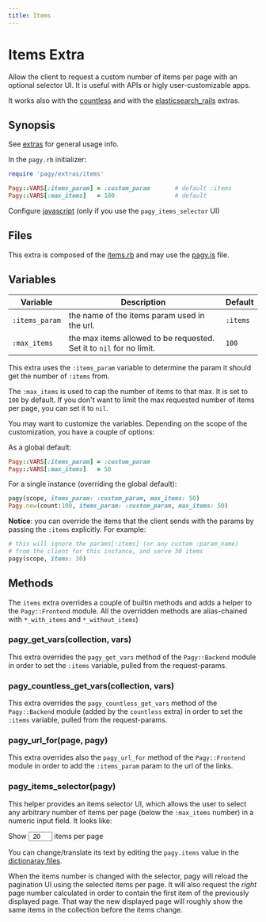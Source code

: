 ```yaml
---
title: Items
---
```

# Items Extra

Allow the client to request a custom number of items per page with an optional selector UI. It is useful with APIs or higly user-customizable apps.

It works also with the [countless](countless.md) and with the [elasticsearch_rails](elasticsearch_rails.md) extras.

## Synopsis

See [extras](../extras.md) for general usage info.

In the `pagy.rb` initializer:

```ruby
require 'pagy/extras/items'

Pagy::VARS[:items_param] = :custom_param       # default :items
Pagy::VARS[:max_items]   = 100                 # default
```

Configure [javascript](../extras.md#javascript) (only if you use the `pagy_items_selector` UI)

## Files

This extra is composed of the [items.rb](https://github.com/ddnexus/pagy/blob/master/lib/pagy/extras/items.rb) and may use the [pagy.js](https://github.com/ddnexus/pagy/blob/master/lib/javascripts/pagy.js) file.

## Variables

| Variable       | Description                                                          | Default  |
| -------------- | -------------------------------------------------------------------- | -------- |
| `:items_param` | the name of the items param used in the url.                         | `:items` |
| `:max_items`   | the max items allowed to be requested. Set it to `nil` for no limit. | `100`    |

This extra uses the `:items_param` variable to determine the param it should get the number of `:items` from.

The `:max_items` is used to cap the number of items to that max. It is set to `100` by default. If you don't want to limit the max requested number of items per page, you can set it to `nil`.

You may want to customize the variables. Depending on the scope of the customization, you have a couple of options:

As a global default:

```ruby
Pagy::VARS[:items_param] = :custom_param
Pagy::VARS[:max_items]   = 50
```

For a single instance (overriding the global default):

```ruby
pagy(scope, items_param: :custom_param, max_items: 50)
Pagy.new(count:100, items_param: :custom_param, max_items: 50)
```

**Notice**: you can override the items that the client sends with the params by passing the `:items` explicitly. For example:

```ruby
# this will ignore the params[:items] (or any custom :param_name)
# from the client for this instance, and serve 30 items
pagy(scope, items: 30)
```

## Methods

The `items` extra overrides a couple of builtin methods and adds a helper to the `Pagy::Frontend` module. All the overridden methods are alias-chained with `*_with_items` and `*_without_items`)

### pagy_get_vars(collection, vars)

This extra overrides the `pagy_get_vars` method of the `Pagy::Backend` module in order to set the `:items` variable, pulled from the request-params.

### pagy_countless_get_vars(collection, vars)

This extra overrides the `pagy_countless_get_vars` method of the `Pagy::Backend` module (added by the `countless` extra) in order to set the `:items` variable, pulled from the request-params.

### pagy_url_for(page, pagy)

This extra overrides also the `pagy_url_for` method of the `Pagy::Frontend` module in order to add the `:items_param` param to the url of the links.

### pagy_items_selector(pagy)

This helper provides an items selector UI, which allows the user to select any arbitrary number of items per page (below the `:max_items` number) in a numeric input field. It looks like:

<span>Show <input type="number" min="1" max="100" value="20" style="padding: 0; text-align: center; width: 3rem;"> items per page</span>

You can change/translate its text by editing the `pagy.items` value in the [dictionaray files](https://github.com/ddnexus/pagy/blob/master/lib/locales).

When the items number is changed with the selector, pagy will reload the pagination UI using the selected items per page. It will also request the _right_ page number calculated in order to contain the first item of the previously displayed page. That way the new displayed page will roughly show the same items in the collection before the items change.
